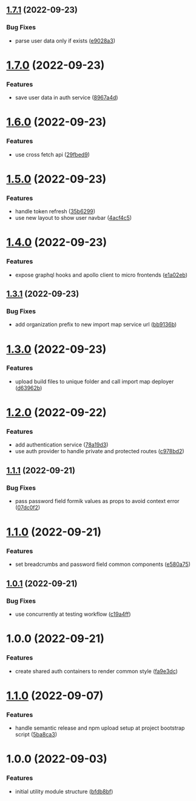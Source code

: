 ## [1.7.1](https://github.com/Insta-Graph/micro-frontend-shared-modules/compare/v1.7.0...v1.7.1) (2022-09-23)


### Bug Fixes

* parse user data only if exists ([e9028a3](https://github.com/Insta-Graph/micro-frontend-shared-modules/commit/e9028a390a327f2b2d6727e0ec9f15c935e01aa3))

# [1.7.0](https://github.com/Insta-Graph/micro-frontend-shared-modules/compare/v1.6.0...v1.7.0) (2022-09-23)


### Features

* save user data in auth service ([8967a4d](https://github.com/Insta-Graph/micro-frontend-shared-modules/commit/8967a4d6d10589d13cfe0b7b62117c218cc039fa))

# [1.6.0](https://github.com/Insta-Graph/micro-frontend-shared-modules/compare/v1.5.0...v1.6.0) (2022-09-23)


### Features

* use cross fetch api ([29fbed9](https://github.com/Insta-Graph/micro-frontend-shared-modules/commit/29fbed9a0b893ac013a36c657965b5e258021522))

# [1.5.0](https://github.com/Insta-Graph/micro-frontend-shared-modules/compare/v1.4.0...v1.5.0) (2022-09-23)


### Features

* handle token refresh ([35b6299](https://github.com/Insta-Graph/micro-frontend-shared-modules/commit/35b6299533fe1221f844a4924232d0e63c90d74b))
* use new layout to show user navbar ([4acf4c5](https://github.com/Insta-Graph/micro-frontend-shared-modules/commit/4acf4c523d07dc507e9e0ef80812abd2acdd7333))

# [1.4.0](https://github.com/Insta-Graph/micro-frontend-shared-modules/compare/v1.3.1...v1.4.0) (2022-09-23)


### Features

* expose graphql hooks and apollo client to micro frontends ([e1a02eb](https://github.com/Insta-Graph/micro-frontend-shared-modules/commit/e1a02eb95cef6fbfe853fb5bc8995c3c5a944071))

## [1.3.1](https://github.com/Insta-Graph/micro-frontend-shared-modules/compare/v1.3.0...v1.3.1) (2022-09-23)


### Bug Fixes

* add organization prefix to new import map service url ([bb9136b](https://github.com/Insta-Graph/micro-frontend-shared-modules/commit/bb9136b41f3732572e8fe42c14f2ee7019f4e72b))

# [1.3.0](https://github.com/Insta-Graph/micro-frontend-shared-modules/compare/v1.2.0...v1.3.0) (2022-09-23)


### Features

* upload build files to unique folder and call import map deployer ([d63962b](https://github.com/Insta-Graph/micro-frontend-shared-modules/commit/d63962bfd50960b97e667d648fee1c29b5c760c6))

# [1.2.0](https://github.com/Insta-Graph/micro-frontend-shared-modules/compare/v1.1.1...v1.2.0) (2022-09-22)


### Features

* add authentication service ([78a19d3](https://github.com/Insta-Graph/micro-frontend-shared-modules/commit/78a19d3bee670de0f8999071086a44ab5b053cf0))
* use auth provider to handle private and protected routes ([c978bd2](https://github.com/Insta-Graph/micro-frontend-shared-modules/commit/c978bd23360c0eca2e0f8295c1edec4fd13f5d3e))

## [1.1.1](https://github.com/Insta-Graph/micro-frontend-shared-modules/compare/v1.1.0...v1.1.1) (2022-09-21)


### Bug Fixes

* pass password field formik values as props to avoid context error ([07dc0f2](https://github.com/Insta-Graph/micro-frontend-shared-modules/commit/07dc0f28c86417d67ada3d17b723e9b632b760d6))

# [1.1.0](https://github.com/Insta-Graph/micro-frontend-shared-modules/compare/v1.0.1...v1.1.0) (2022-09-21)


### Features

* set breadcrumbs and password field common components ([e580a75](https://github.com/Insta-Graph/micro-frontend-shared-modules/commit/e580a750f44eff4899af13462c8a0e4a8577b2c3))

## [1.0.1](https://github.com/Insta-Graph/micro-frontend-shared-modules/compare/v1.0.0...v1.0.1) (2022-09-21)


### Bug Fixes

* use concurrently at testing workflow ([c19a4ff](https://github.com/Insta-Graph/micro-frontend-shared-modules/commit/c19a4ff85229f981175446606aa7fa59bd24ddc8))

# 1.0.0 (2022-09-21)


### Features

* create shared auth containers to render common style ([fa9e3dc](https://github.com/Insta-Graph/micro-frontend-shared-modules/commit/fa9e3dc78cc5db2176d10f79257994c6ccc35cc5))

# [1.1.0](https://github.com/edwardramirez31/micro-frontend-utility-module/compare/v1.0.0...v1.1.0) (2022-09-07)


### Features

* handle semantic release and npm upload setup at project bootstrap script ([5ba8ca3](https://github.com/edwardramirez31/micro-frontend-utility-module/commit/5ba8ca3d81c8f79d1055242d4e040cd68acdb28a))

# 1.0.0 (2022-09-03)


### Features

* initial utility module structure ([bfdb8bf](https://github.com/edwardramirez31/micro-frontend-utility-module/commit/bfdb8bf4229fae1b9b3ae7bea7710a8e0ffb5c85))
